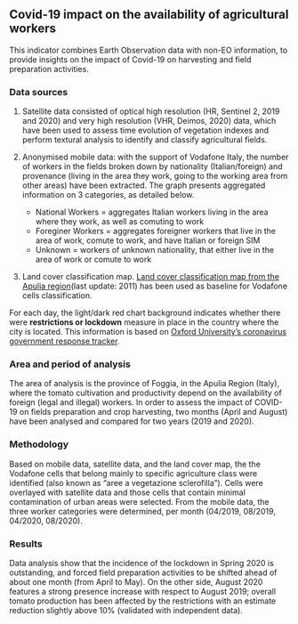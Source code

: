 ## Covid-19 impact on the availability of agricultural workers

This indicator combines Earth Observation data with non-EO information, to provide insights on the impact of Covid-19 on harvesting and field preparation activities.

### Data sources

1. Satellite data consisted of optical high resolution (HR, Sentinel 2, 2019 and 2020) and very high resolution (VHR, Deimos, 2020) data, which have been used to assess time evolution of vegetation indexes and perform textural analysis to identify and classify agricultural fields.
2. Anonymised mobile data: with the support of Vodafone Italy, the number of workers in the fields broken down by nationality (Italian/foreign) and provenance (living in the area they work, going to the working area from other areas) have been extracted. The graph presents aggregated information on 3 categories, as detailed below. 
      - National Workers = aggregates Italian workers living in the area where they work, as well as comuting to work
      - Foreginer Workers = aggregates foreigner workers that live in the area of work, comute to work, and have Italian or foreign SIM
      - Unknown = workers of unknown nationality, that either live in the area of work or comute to work

3. Land cover classification map. [Land cover classification map from the Apulia region](http://www.sit.puglia.it/portal/portale_cartografie_tecniche_tematiche/Download/Cartografie)(last update: 2011) has been used as baseline for Vodafone cells classification.

For each day, the light/dark red chart background indicates whether there were **restrictions or lockdown** measure in place in the country where the city is located. This information is based on [Oxford University’s coronavirus government response tracker](https://covidtracker.bsg.ox.ac.uk/). 

### Area and period of analysis

The area of analysis is the province of Foggia, in the Apulia Region (Italy), where the tomato cultivation and productivity depend on the availability of foreign (legal and illegal) workers. In order to assess the impact of COVID-19 on fields preparation and crop harvesting, two months (April and August) have been analysed and compared for two years (2019 and 2020).

### Methodology

Based on mobile data, satellite data, and the land cover map, the the Vodafone cells that belong mainly to specific agriculture class were identified (also known as “aree a vegetazione sclerofilla”). Cells were overlayed with satellite data and those cells that contain minimal contamination of urban areas were selected. From the mobile data, the three worker categories were determined, per month (04/2019, 08/2019, 04/2020, 08/2020). 

### Results
Data analysis show that the incidence of the lockdown in Spring 2020 is outstanding, and forced field preparation activities to be shifted ahead of about one month (from April to May). On the other side, August 2020 features a strong presence increase with respect to August 2019; overall tomato production has been affected by the restrictions with an estimate reduction slightly above 10% (validated with independent data).

